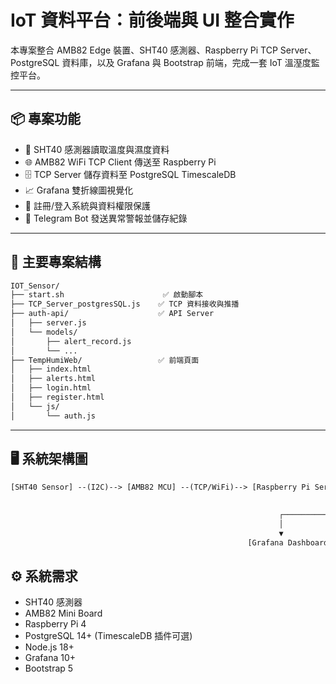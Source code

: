 # IoT 資料平台：前後端與 UI 整合實作

本專案整合 AMB82 Edge 裝置、SHT40 感測器、Raspberry Pi TCP Server、PostgreSQL 資料庫，以及 Grafana 與 Bootstrap 前端，完成一套 IoT 溫溼度監控平台。

---

## 📦 專案功能

- 📡 SHT40 感測器讀取溫度與濕度資料
- 🌐 AMB82 WiFi TCP Client 傳送至 Raspberry Pi
- 🗄️ TCP Server 儲存資料至 PostgreSQL TimescaleDB
- 📈 Grafana 雙折線圖視覺化
- 🔐 註冊/登入系統與資料權限保護
- 🚨 Telegram Bot 發送異常警報並儲存紀錄

---

## 📁 主要專案結構
```txt
IOT_Sensor/
├── start.sh                      ✅ 啟動腳本
├── TCP_Server_postgresSQL.js    ✅ TCP 資料接收與推播
├── auth-api/                    ✅ API Server
│   ├── server.js
│   └── models/
│       ├── alert_record.js
│       └── ...
├── TempHumiWeb/                 ✅ 前端頁面
│   ├── index.html
│   ├── alerts.html
│   ├── login.html
│   ├── register.html
│   └── js/
│       └── auth.js
```

---
## 🖥️ 系統架構圖

```txt
[SHT40 Sensor] --(I2C)--> [AMB82 MCU] --(TCP/WiFi)--> [Raspberry Pi Server] --(Sequelize ORM)--> [PostgreSQL Database]
                                                                                                           │
                                                                                                           ▼
                                                            ┌──────────────────────┬───────────────────────┬
                                                            │                      │                       │                     
                                                            ▼                      ▼                       ▼                   
                                                     [Grafana Dashboard]   [Web Dashboard (Bootstrap)]   [Telegram Bot]

```


## ⚙️ 系統需求

- SHT40 感測器
- AMB82 Mini Board
- Raspberry Pi 4
- PostgreSQL 14+ (TimescaleDB 插件可選)
- Node.js 18+
- Grafana 10+
- Bootstrap 5
